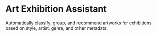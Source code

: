 # Art Exhibition Assistant
Automatically classify, group, and recommend artworks for exhibitions based on style, artist, genre, and other metadata.